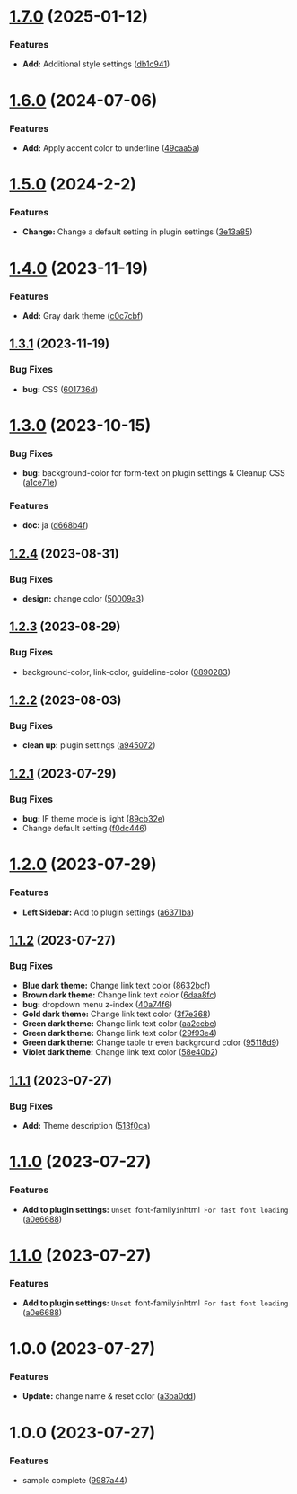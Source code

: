 # [1.7.0](https://github.com/YU000jp/logseq-theme-classic-dark-theme-pack/compare/v1.6.0...v1.7.0) (2025-01-12)


### Features

* **Add:** Additional style settings ([db1c941](https://github.com/YU000jp/logseq-theme-classic-dark-theme-pack/commit/db1c941598550a467b1f6112496249c8444b2c18))

# [1.6.0](https://github.com/YU000jp/logseq-theme-classic-dark-theme-pack/compare/v1.5.0...v1.6.0) (2024-07-06)


### Features

* **Add:** Apply accent color to underline ([49caa5a](https://github.com/YU000jp/logseq-theme-classic-dark-theme-pack/commit/49caa5a19cde696ac4529454049ac00ee962e626))

# [1.5.0](https://github.com/YU000jp/logseq-theme-classic-dark-theme-pack/compare/v1.4.0...v1.5.0) (2024-2-2)


### Features

* **Change:** Change a default setting in plugin settings ([3e13a85](https://github.com/YU000jp/logseq-theme-classic-dark-theme-pack/commit/3e13a8538f68d4148f7e8ab26f337a3cb32f5ec7))

# [1.4.0](https://github.com/YU000jp/logseq-theme-classic-dark-theme-pack/compare/v1.3.1...v1.4.0) (2023-11-19)


### Features

* **Add:** Gray dark theme ([c0c7cbf](https://github.com/YU000jp/logseq-theme-classic-dark-theme-pack/commit/c0c7cbf5f88bbf11cc0362ec6ab57be62d3c15fd))

## [1.3.1](https://github.com/YU000jp/logseq-theme-classic-dark-theme-pack/compare/v1.3.0...v1.3.1) (2023-11-19)


### Bug Fixes

* **bug:** CSS ([601736d](https://github.com/YU000jp/logseq-theme-classic-dark-theme-pack/commit/601736dfb25c5b76d7af45a4c88a24e07ad657f3))

# [1.3.0](https://github.com/YU000jp/logseq-theme-classic-dark-theme-pack/compare/v1.2.4...v1.3.0) (2023-10-15)


### Bug Fixes

* **bug:** background-color for form-text on plugin settings & Cleanup CSS ([a1ce71e](https://github.com/YU000jp/logseq-theme-classic-dark-theme-pack/commit/a1ce71ee257c4642edc908586e9b59395adfc02d))


### Features

* **doc:** ja ([d668b4f](https://github.com/YU000jp/logseq-theme-classic-dark-theme-pack/commit/d668b4f8f0f06e4672152c8f495dbbf57a56a272))

## [1.2.4](https://github.com/YU000jp/logseq-theme-classic-dark-theme-pack/compare/v1.2.3...v1.2.4) (2023-08-31)


### Bug Fixes

* **design:** change color ([50009a3](https://github.com/YU000jp/logseq-theme-classic-dark-theme-pack/commit/50009a387d5a4c927f886a66a3ad95dc4b3415ee))

## [1.2.3](https://github.com/YU000jp/logseq-theme-classic-dark-theme-pack/compare/v1.2.2...v1.2.3) (2023-08-29)


### Bug Fixes

* background-color, link-color, guideline-color ([0890283](https://github.com/YU000jp/logseq-theme-classic-dark-theme-pack/commit/0890283c98dd1f9cd29b497eb68568fcf428855c))

## [1.2.2](https://github.com/YU000jp/logseq-theme-classic-dark-theme-pack/compare/v1.2.1...v1.2.2) (2023-08-03)


### Bug Fixes

* **clean up:** plugin settings ([a945072](https://github.com/YU000jp/logseq-theme-classic-dark-theme-pack/commit/a945072dae07e39699dcd5424610c49a2a7cb5e9))

## [1.2.1](https://github.com/YU000jp/logseq-theme-classic-dark-theme-pack/compare/v1.2.0...v1.2.1) (2023-07-29)


### Bug Fixes

* **bug:** IF theme mode is light ([89cb32e](https://github.com/YU000jp/logseq-theme-classic-dark-theme-pack/commit/89cb32e9dd4ddf299abad87a9f5c752e25e3083e))
* Change default setting ([f0dc446](https://github.com/YU000jp/logseq-theme-classic-dark-theme-pack/commit/f0dc4469445f01f319bcb34ae56726f0d91a109d))

# [1.2.0](https://github.com/YU000jp/logseq-theme-classic-dark-theme-pack/compare/v1.1.2...v1.2.0) (2023-07-29)


### Features

* **Left Sidebar:** Add to plugin settings ([a6371ba](https://github.com/YU000jp/logseq-theme-classic-dark-theme-pack/commit/a6371baa43c0cdd586d023b735059cd405bf1312))

## [1.1.2](https://github.com/YU000jp/logseq-theme-classic-dark-theme-pack/compare/v1.1.1...v1.1.2) (2023-07-27)


### Bug Fixes

* **Blue dark theme:** Change link text color ([8632bcf](https://github.com/YU000jp/logseq-theme-classic-dark-theme-pack/commit/8632bcfbdbbad4f00860dfe3716fda6f7509820d))
* **Brown dark theme:** Change link text color ([6daa8fc](https://github.com/YU000jp/logseq-theme-classic-dark-theme-pack/commit/6daa8fcc53b9b3fd52194400844bbea8c6812cfd))
* **bug:** dropdown menu z-index ([40a74f6](https://github.com/YU000jp/logseq-theme-classic-dark-theme-pack/commit/40a74f6b281d2f44f0e23d45d3554c4886835c64))
* **Gold dark theme:** Change link text color ([3f7e368](https://github.com/YU000jp/logseq-theme-classic-dark-theme-pack/commit/3f7e368cfa3966fda09205b730ea29f3f0eba6df))
* **Green dark theme:** Change link text color ([aa2ccbe](https://github.com/YU000jp/logseq-theme-classic-dark-theme-pack/commit/aa2ccbeacf570298b752959a30c16b8d86a7fb16))
* **Green dark theme:** Change link text color ([29f93e4](https://github.com/YU000jp/logseq-theme-classic-dark-theme-pack/commit/29f93e4024edf35766e964c268c71ad3d5e7e1ee))
* **Green dark theme:** Change table tr even background color ([95118d9](https://github.com/YU000jp/logseq-theme-classic-dark-theme-pack/commit/95118d9a4551b93766f3decc4d4231e1a021f44a))
* **Violet dark theme:** Change link text color ([58e40b2](https://github.com/YU000jp/logseq-theme-classic-dark-theme-pack/commit/58e40b2c2368a9075f8c60c51ef1280dfa219659))

## [1.1.1](https://github.com/YU000jp/logseq-theme-classic-dark-theme-pack/compare/v1.1.0...v1.1.1) (2023-07-27)


### Bug Fixes

* **Add:** Theme description ([513f0ca](https://github.com/YU000jp/logseq-theme-classic-dark-theme-pack/commit/513f0ca65b727d5fc4b803f7e92fdcaf9d24dc84))

# [1.1.0](https://github.com/YU000jp/logseq-theme-classic-dark-theme-pack/compare/v1.0.0...v1.1.0) (2023-07-27)


### Features

* **Add to plugin settings:** `Unset `font-family` in `html` For fast font loading` ([a0e6688](https://github.com/YU000jp/logseq-theme-classic-dark-theme-pack/commit/a0e6688fc73fcf8e9d7167df8a31023704f330df))

# [1.1.0](https://github.com/YU000jp/logseq-theme-classic-dark-theme-pack/compare/v1.0.0...v1.1.0) (2023-07-27)


### Features

* **Add to plugin settings:** `Unset `font-family` in `html` For fast font loading` ([a0e6688](https://github.com/YU000jp/logseq-theme-classic-dark-theme-pack/commit/a0e6688fc73fcf8e9d7167df8a31023704f330df))

# 1.0.0 (2023-07-27)


### Features

* **Update:** change name & reset color ([a3ba0dd](https://github.com/YU000jp/logseq-theme-classic-dark-theme-pack/commit/a3ba0ddcd1c6f992ca1df21af01cadb33621ea84))

# 1.0.0 (2023-07-27)


### Features

* sample complete ([9987a44](https://github.com/YU000jp/logseq-theme-template/commit/9987a442734e0f7765e8b5d23d2f4200a16c4830))
